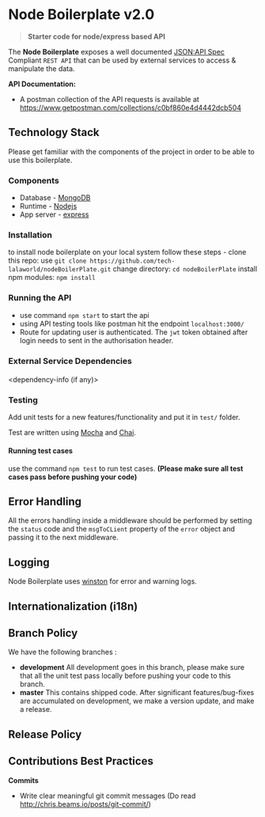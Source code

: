 # Node Boilerplate v2.0

> **Starter code for node/express based API**

The **Node Boilerplate** exposes a well documented [JSON:API Spec](http://jsonapi.org/) Compliant `REST API` that can be used by external services to access & manipulate the data.

**API Documentation:**
-  A postman collection of the API requests is available at https://www.getpostman.com/collections/c0bf860e4d4442dcb504

## Technology Stack

Please get familiar with the components of the project in order to be able to use this boilerplate.

### Components

* Database - [MongoDB](https://www.mongodb.com/)
* Runtime - [Nodejs](https://nodejs.org/en/)
* App server - [express](https://expressjs.com/)

### Installation
to install node boilerplate on your local system follow these steps -
clone this repo: use `git clone https://github.com/tech-lalaworld/nodeBoilerPlate.git`
change directory: `cd nodeBoilerPlate`
install npm modules: `npm install`

### Running the API
* use command `npm start` to start the api
* using API testing tools like postman hit the endpoint `localhost:3000/`
* Route for updating user is authenticated. The `jwt` token obtained after login needs to sent in the authorisation header.

### External Service Dependencies

#### <Dependency-name>
<dependency-info (if any)>

### Testing

Add unit tests for a new features/functionality and put it in `test/` folder.

Test are written using [Mocha](https://mochajs.org/) and [Chai](http://www.chaijs.com/).

#### Running test cases
use the command `npm test` to run test cases. **(Please make sure all test cases pass before pushing your code)**

## Error Handling
All the errors handling inside a middleware should be performed by setting the `status` code and the `msgToCLient` property of the `error` object and passing it to the next middleware.

## Logging

Node Boilerplate uses [winston](https://github.com/winstonjs/winston#readme) for error and warning logs.

## Internationalization (i18n)
<Internationalization  info>

## Branch Policy

We have the following branches :
 * **development**
    All development goes in this branch, please make sure that all the unit test pass locally before pushing your code to this branch.
 * **master**
   This contains shipped code. After significant features/bug-fixes are accumulated on development, we make a version update, and make a release.

## Release Policy
<release-policy info>

## Contributions Best Practices

**Commits**
* Write clear meaningful git commit messages (Do read http://chris.beams.io/posts/git-commit/)
